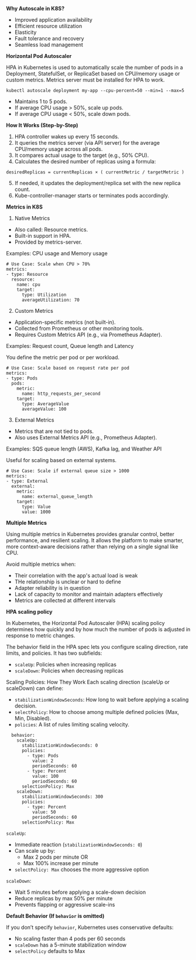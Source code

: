 **Why Autoscale in K8S?**



* Improved application availability
* Efficient resource utilization
* Elasticity
* Fault tolerance and recovery
* Seamless load management



**Horizontal Pod Autoscaler**

HPA in Kubernetes is used to automatically scale the number of pods in a Deployment, StatefulSet, or ReplicaSet based on CPU/memory usage or custom metrics. Metrics server must be installed for HPA to work.
```
kubectl autoscale deployment my-app --cpu-percent=50 --min=1 --max=5
```
* Maintains 1 to 5 pods.
* If average CPU usage > 50%, scale up pods.
* If average CPU usage < 50%, scale down pods.

**How It Works (Step-by-Step)**
1. HPA controller wakes up every 15 seconds.
2. It queries the metrics server (via API server) for the average CPU/memory usage across all pods.
3. It compares actual usage to the target (e.g., 50% CPU).
4. Calculates the desired number of replicas using a formula:
```
desiredReplicas = currentReplicas × ( currentMetric / targetMetric )
```
5. If needed, it updates the deployment/replica set with the new replica count.
6. Kube-controller-manager starts or terminates pods accordingly.

**Metrics in K8S**

1. Native Metrics
* Also called: Resource metrics.
* Built-in support in HPA.
* Provided by metrics-server.

Examples:
CPU usage and Memory usage

```
# Use Case: Scale when CPU > 70%
metrics:
- type: Resource
  resource:
    name: cpu
    target:
      type: Utilization
      averageUtilization: 70

```

2. Custom Metrics
* Application-specific metrics (not built-in).
* Collected from Prometheus or other monitoring tools.
* Requires Custom Metrics API (e.g., via Prometheus Adapter).

Examples:
Request count, Queue length and Latency

You define the metric per pod or per workload.
```
# Use Case: Scale based on request rate per pod
metrics:
- type: Pods
  pods:
    metric:
      name: http_requests_per_second
    target:
      type: AverageValue
      averageValue: 100

```

3. External Metrics
* Metrics that are not tied to pods.
* Also uses External Metrics API (e.g., Prometheus Adapter).

Examples:
SQS queue length (AWS), Kafka lag, and Weather API

Useful for scaling based on external systems.
```
# Use Case: Scale if external queue size > 1000
metrics:
- type: External
  external:
    metric:
      name: external_queue_length
    target:
      type: Value
      value: 1000
```

**Multiple Metrics**

Using multiple metrics in Kubernetes provides granular control, better performance, and resilient scaling. It allows the platform to make smarter, more context-aware decisions rather than relying on a single signal like CPU.

Avoid multiple metrics when:
* Their correlation with the app's actual load is weak
* THe relationship is unclear or hard to define
* Adapter reliability is in question
* Lack of capacity to monitor and maintain adapters effectively
* Metrics are collected at different intervals

**HPA scaling policy**

In Kubernetes, the Horizontal Pod Autoscaler (HPA) scaling policy determines how quickly and by how much the number of pods is adjusted in response to metric changes.

The behavior field in the HPA spec lets you configure scaling direction, rate limits, and policies.
It has two subfields:
* ```scaleUp```: Policies when increasing replicas
* ```scaleDown```: Policies when decreasing replicas

Scaling Policies: How They Work
Each scaling direction (scaleUp or scaleDown) can define:
* ```stabilizationWindowSeconds```: How long to wait before applying a scaling decision.
* ```selectPolicy```: How to choose among multiple defined policies (Max, Min, Disabled).
* ```policies```: A list of rules limiting scaling velocity.

```
  behavior:
    scaleUp:
      stabilizationWindowSeconds: 0
      policies:
        - type: Pods
          value: 2
          periodSeconds: 60
        - type: Percent
          value: 100
          periodSeconds: 60
      selectionPolicy: Max
    scaleDown:
      stabilizationWindowSeconds: 300
      policies:
        - type: Percent
          value: 50
          periodSeconds: 60
      selectionPolicy: Max
```

```scaleUp```:
* Immediate reaction (```stabilizationWindowSeconds: 0```)
* Can scale up by:
  * Max 2 pods per minute OR
  * Max 100% increase per minute
* ```selectPolicy: Max``` chooses the more aggressive option

```scaleDown```:
* Wait 5 minutes before applying a scale-down decision
* Reduce replicas by max 50% per minute
* Prevents flapping or aggressive scale-ins

**Default Behavior (If ```behavior``` is omitted)**

If you don’t specify ```behavior```, Kubernetes uses conservative defaults:
* No scaling faster than 4 pods per 60 seconds
* ```scaleDown``` has a 5-minute stabilization window
* ```selectPolicy``` defaults to Max
